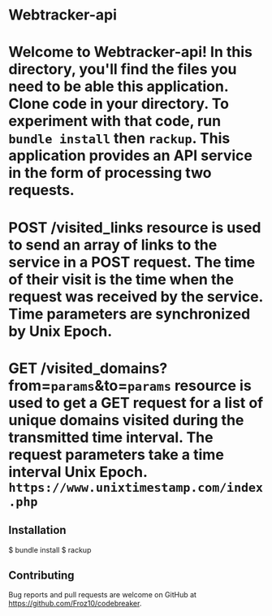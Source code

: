 # Webtracker-api

Welcome to Webtracker-api! In this directory, you'll find the files you need to be able this application.
Clone code in your directory. To experiment with that code, run `bundle install` then `rackup`.
This application provides an API service in the form of processing two requests.
=================
POST /visited_links resource is used to send an array of links to the service in a POST request. The time of their visit is the time when the request was received by the service. Time parameters are synchronized by Unix Epoch.
=================
GET /visited_domains?from=`params`&to=`params` resource is used to get a GET request for a list of unique domains visited during the transmitted time interval. The request parameters take a time interval Unix Epoch.
`https://www.unixtimestamp.com/index.php`
=================

## Installation

$ bundle install
$ rackup

## Contributing

Bug reports and pull requests are welcome on GitHub at https://github.com/Froz10/codebreaker.

